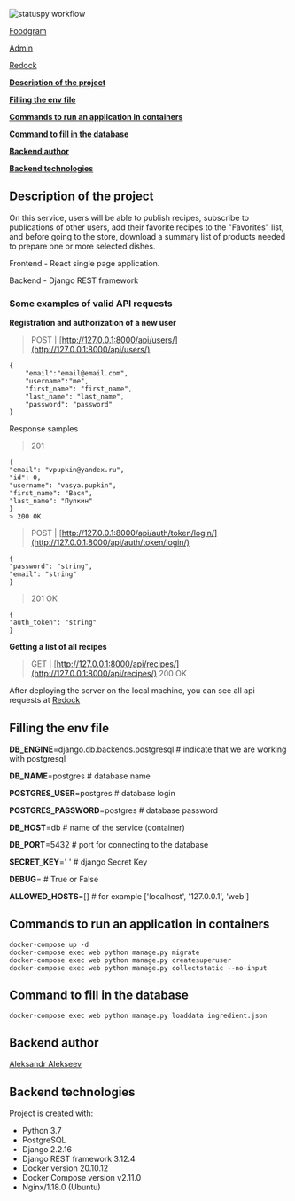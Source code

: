 ![statuspy workflow](https://github.com/Gollum959/foodgram-project-react/actions/workflows/cuisine_workflow.yml/badge.svg)

[Foodgram](http://51.250.44.121/)

[Admin](http://51.250.44.121/admin/)

[Redock](http://51.250.44.121/api/docs/)

[**Description of the project**](#description-of-the-project)

[**Filling the env file**](#filling-the-env-file)

[**Commands to run an application in containers**](#commands-to-run-an-application-in-containers)

[**Command to fill in the database**](#command-to-fill-in-the-database)

[**Backend author**](#backend-author)

[**Backend technologies**](#backend-technologies)


## Description of the project

On this service, users will be able to publish recipes, subscribe to publications of other users, add their favorite recipes to the "Favorites" list, and before going to the store, download a summary list of products needed to prepare one or more selected dishes. 

Frontend - React single page application.

Backend - Django REST framework

### Some examples of valid API requests

**Registration and authorization of a new user**
> POST |  [http://127.0.0.1:8000/api/users/](http://127.0.0.1:8000/api/users/)
```
{
    "email":"email@email.com",
    "username":"me",
    "first_name": "first_name",
    "last_name": "last_name",
    "password": "password"
}
```

Response samples
> 201
```
{
"email": "vpupkin@yandex.ru",
"id": 0,
"username": "vasya.pupkin",
"first_name": "Вася",
"last_name": "Пупкин"
}
> 200 OK
```

>  POST |  [http://127.0.0.1:8000/api/auth/token/login/](http://127.0.0.1:8000/api/auth/token/login/)
```
{
"password": "string",
"email": "string"
}
```
> 201 OK
```
{
"auth_token": "string"
}
```
**Getting a list of all recipes**
> GET |  [http://127.0.0.1:8000/api/recipes/](http://127.0.0.1:8000/api/recipes/)
> 200 OK

After deploying the server on the local machine, you can see all api requests at [Redock](http://localhost/api/docs/)

## Filling the env file

**DB_ENGINE**=django.db.backends.postgresql  # indicate that we are working with postgresql

**DB_NAME**=postgres  # database name

**POSTGRES_USER**=postgres  # database login

**POSTGRES_PASSWORD**=postgres  # database password

**DB_HOST**=db  # name of the service (container) 

**DB_PORT**=5432  # port for connecting to the database

**SECRET_KEY**=' ' # django Secret Key

**DEBUG**= # True or False

**ALLOWED_HOSTS**=[] # for example ['localhost', '127.0.0.1', 'web']

## Commands to run an application in containers
```
docker-compose up -d
docker-compose exec web python manage.py migrate 
docker-compose exec web python manage.py createsuperuser 
docker-compose exec web python manage.py collectstatic --no-input
```
## Command to fill in the database
```
docker-compose exec web python manage.py loaddata ingredient.json
```
## Backend author 
[Aleksandr Alekseev](https://github.com/Gollum959/)

## Backend technologies

Project is created with:
* Python 3.7
* PostgreSQL
* Django 2.2.16
* Django REST framework 3.12.4
* Docker version 20.10.12
* Docker Compose version v2.11.0
* Nginx/1.18.0 (Ubuntu)

